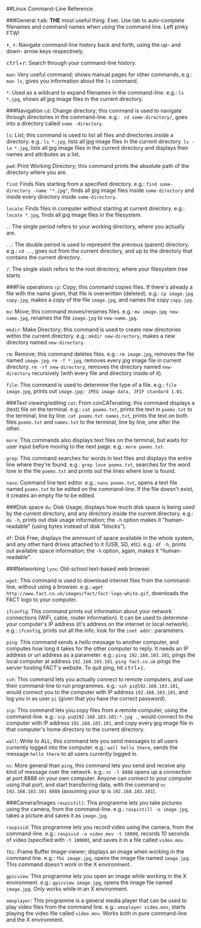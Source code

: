 ##Linux Command-Line Reference

###General
<kbd>tab</kbd>: **THE** most useful thing. Ever. Use tab to auto-complete filenames and command names when using the command line. Left pinky FTW!

<kbd>:arrow_up:</kbd>, <kbd>:arrow_down:</kbd>: Navigate command-line history back and forth, using the up- and down- arrow keys respectively.

<kbd>ctrl</kbd>+<kbd>r</kbd>: Search through your command-line history.

``man``: Very useful command; shows manual pages for other commands, e.g.: ``man ls``, gives you information about the ``ls`` command.

``*``: Used as a wildcard to expand filenames in the command-line. e.g.: ``ls *.jpg``, shows all jpg image files in the current directory.

###Navigation
``cd``: Change directory; this command is used to navigate through directories in the command-line. e.g.: `` cd some-directory/``, goes into a directory called ``some -directory``.

``ls``: List; this command is used to list all files and directories inside a directory. e.g.: ``ls *.jpg``, lists all jpg image files in the current directory. ``ls -la *.jpg``, lists all jpg image files in the current directory and displays their names and attributes as a list.

``pwd``: Print Working Directory; this command prints the absolute path of the directory where you are.

``find``: Finds files starting from a specified directory. e.g.: ``find some-directory -name "*.jpg"``, finds all jpg image files inside ``some-directory`` and inside every directory inside ``some-directory``.

``locate``: Finds files in computer without starting at current directory. e.g.: ``locate *.jpg``, finds all jpg image files in the filesystem.

``.``: The single period refers to your working directory, where you actually are.

``..``: The double period is used to represent the previous (parent) directory. e.g.: ``cd ..``, goes out from the current directory, and up to the directory that contains the current directory.

``/``: The single slash refers to the root directory, where your filesystem tree starts

###File operations
``cp``: Copy; this command copies files. If there's already a file with the name given, that file is overwritten (deleted). e.g.: ``cp image.jpg copy.jpg``, makes a copy of the file ``image.jpg``, and names the copy ``copy.jpg``.

``mv``: Move; this command moves/renames files. e.g.: ``mv image.jpg new-name.jpg``, renames the file ``image.jpg`` to ``new-name.jpg``.

``mkdir``: Make Directory; this command is used to create new directories within the current directory. e.g.: ``mkdir new-directory``, makes a new directory named ``new-directory``.

``rm``: Remove; this command deletes files. e.g.: ``rm image.jpg``, removes the file named ``image.jpg``. ``rm -f *.jpg``, removes every jpg image file in current directory. ``rm -rf new-directory``, removes the directory named ``new-directory`` recursively (with every file and directory inside of it).

``file``: This command is used to determine the type of a file. e.g.: ``file image.jpg``, prints out ``image.jpg: JPEG image data, JFIF standard 1.01``.

###Text viewing/editing
``cat``: From conCATenating; this command displays a (text) file on the terminal. e.g.: ``cat poems.txt``, prints the text in ``poems.txt`` to the terminal, line by line.  ``cat poems.txt names.txt``, prints the text on both files ``poems.txt`` and ``names.txt`` to the terminal, line by line, one after the other.

``more``: This commands also displays text files on the terminal, but waits for user input before moving to the next page. e.g.: ``more poems.txt``.

``grep``: This command searches for words in text files and displays the entire line where they're found. e.g.: ``grep love poems.txt``, searches for the word *love* in the file ``poems.txt`` and prints out the lines where *love* is found.

``nano``: Command line text editor. e.g.: ``nano poems.txt``, opens a text file named ``poems.txt`` to be edited on the command-line. If the file doesn't exist, it creates an empty file to be edited.

###Disk space
``du``: Disk Usage; displays how much disk space is being used by the current directory, and any directory inside the current directory. e.g.: ``du -h``, prints out disk usage information; the ``-h`` option makes it "human-readable" (using bytes instead of disk "blocks").

``df``: Disk Free; displays the ammount of space available in the whole system, and any other hard drives attached to it (USB, SD, etc). e.g.: ``df -h``, prints out available space information; the ``-h`` option, again, makes it "human-readable".

###Networking
``lynx``: Old-school text-based web browser.

``wget``: This command is used to download internet files from the command-line, without using a browser.  e.g.: ``wget http://www.fact.co.uk/images/fact/fact-logo-white.gif``, downloads the FACT logo to your computer.

``ifconfig``: This command prints out information about your network connections (WiFi, cable, router information). It can be used to determine your computer's IP address (it's address on the internet or local network). e.g.: ``ifconfig``, prints out all the info; look for the ``inet addr:`` parameters.

``ping``: This command sends a *hello* message to another computer, and computes how long it takes for the other computer to reply. It needs an IP address or url address as a parameter. e.g.: ``ping 192.168.103.101``, pings the local computer at address ``192.168.103.101``. ``ping fact.co.uk`` pings the server hosting FACT's website. To quit ping, hit <kbd>ctrl</kbd>+<kbd>c</kbd>.

``ssh``: This command lets you actually connect to remote computers, and use their command-line to run programmes. e.g.: ``ssh pi@192.168.103.101``, would connect you to the computer with IP address ``192.168.103.101``, and log you in as user ``pi`` (given that you have the correct password).

``scp``: This command lets you copy files from a remote computer, using the command-line. e.g.: ``scp pi@192.168.103.101:*.jpg .``, would connect to the computer with IP address ``192.168.103.101``, and copy every jpg image file in that computer's home directory to the current directory.

``wall``: Write to ALL; this command lets you send messages to all users currently logged into the computer. e.g.: ``wall hello there``, sends the message ``hello there`` to all users currently logged in.

``nc``: More general than ``ping``, this command lets you send and receive any kind of message over the network. e.g.: ``nc -l 8888`` opens up a connection at port 8888 on your own computer. Anyone can connect to your computer using that port, and start transferring data, with the command ``nc 192.168.103.101 8888`` (assuming your ip is ``192.168.103.101``).

###Camera/Images
``raspistill``: This programme lets you take pictures using the camera, from the command-line. e.g.: ``raspistill -o image.jpg``, takes a picture and saves it as ``image.jpg``.

``raspivid``: This programme lets you record video using the camera, from the command-line. e.g.: ``raspivid -o video.mov -t 10000``, records 10 seconds of video (specified with ``-t 10000``), and saves it in a file called ``video.mov``.

``fbi``: Frame Buffer Image-viewer; displays an image when working in the command line. e.g.: ``fbi image.jpg``, opens the image file named ``image.jpg``. This command doesn't work in the X environment.

``gpicview``: This programme lets you open an image while working in the X environment. e.g.: ``gpicview image.jpg``, opens the image file named ``image.jpg``. Only works while in an X environment.

``omxplayer``: This programme is a general media player that can be used to play video files from the command line. e.g.: ``omxplayer video.mov``, starts playing the video file called ``video.mov``. Works both in pure command-line and the X environment.

